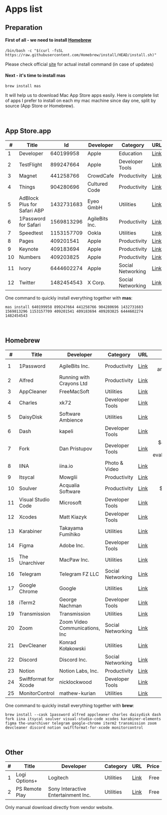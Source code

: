 # Apps list

## Preparation

#### First of all - we need to install [Homebrew](https://brew.sh)

```shell
/bin/bash -c "$(curl -fsSL https://raw.githubusercontent.com/Homebrew/install/HEAD/install.sh)"
```
Please check official [site](https://brew.sh) for actual install command (in case of updates)

#### Next - it's time to install mas
```shell
brew install mas
```
It will help us to download Mac App Store apps easily.
Here is complete list of apps I prefer to install on each my mac machine since day one, split by source (App Store or Homebrew).

</br>

## App Store.app
|# | Title                         | Id         | Developer     | Category          | URL                                                                             |Price           |
|--|-------------------------------|------------|---------------|-------------------|:--------------------------------------------------------------------------------|---------------:|
|1 | Developer                     | 640199958  | Apple         | Education         |[Link](https://apps.apple.com/us/app/apple-developer/id640199958)                |Free            |
|2 | TestFlight                    | 899247664  | Apple         | Developer Tools   |[Link](https://apps.apple.com/by/app/testflight/id899247664)                     |Free            |
|3 | Magnet                        | 441258766  | CrowdCafe     | Productivity      |[Link](https://apps.apple.com/by/app/magnet/id441258766)                         |$7.99           |
|4 | Things                        | 904280696  | Cultured Code | Productivity      |[Link](https://apps.apple.com/by/app/things-3/id904280696)                       |$49.99          |
|5 | AdBlock Plus for Safari ABP   | 1432731683 | Eyeo GmbH     | Utilities         |[Link](https://apps.apple.com/by/app/adblock-plus-for-safari-abp/id1432731683)   |Free with in-app|
|6 | 1Password for Safari          | 1569813296 | AgileBits Inc.| Productivity      |[Link](https://apps.apple.com/by/app/1password-for-safari/id1569813296?mt=12)    |Free            |
|7 | Speedtest                     | 1153157709 | Ookla         | Utilities         |[Link](https://apps.apple.com/by/app/speedtest-by-ookla/id1153157709?mt=12)      |Free            |
|8 | Pages                         | 409201541  | Apple         | Productivity      |[Link](https://apps.apple.com/by/app/pages/id409201541?mt=12)                    |Free            |
|9 | Keynote                       | 409183694  | Apple         | Productivity      |[Link](https://apps.apple.com/by/app/keynote/id409183694?mt=12)                  |Free            |
|10| Numbers                       | 409203825  | Apple         | Productivity      |[Link](https://apps.apple.com/by/app/numbers/id409203825?mt=12)                  |Free            |
|11| Ivory                         | 6444602274 | Apple         | Social Networking |[Link](https://apps.apple.com/by/app/ivory-for-mastodon-by-tapbots/id6444602274) |Free            |
|12| Twitter                       | 1482454543 | X Corp.       | Social Networking |[Link](https://apps.apple.com/by/app/twitter/id1482454543)                       |Free            |

One command to quickly install everything together with **mas**:
```shell  
mas install 640199958 899247664 441258766 904280696 1432731683 1569813296 1153157709 409201541 409183694 409203825 6444602274 1482454543
```

</br>  

## Homebrew
|#  | Title                | Developer                     | Category         | URL                                                     | Price                  |
|---|----------------------|-------------------------------|------------------|---------------------------------------------------------|-----------------------:|
|1  | 1Password            | AgileBits Inc.                | Productivity     | [Link](https://1password.com/)                          | $36 annually           |
|2  | Alfred               | Running with Crayons Ltd      | Productivity     | [Link](https://www.alfredapp.com)                       | £34                    |
|3  | AppCleaner           | FreeMacSoft                   | Utilities        | [Link](https://freemacsoft.net/appcleaner/)             | Free                   |
|4  | Charles              | xk72                          | Developer Tools  | [Link](https://www.charlesproxy.com/)                   | $50                    |
|5  | DaisyDisk            | Software Ambience             | Utilities        | [Link](https://daisydiskapp.com/)                       | $12                    |
|6  | Dash                 | kapeli                        | Developer Tools  | [Link](https://kapeli.com/dash)                         | $30                    |
|7  | Fork                 | Dan Pristupov                 | Developer Tools  | [Link](https://git-fork.com/)                           | $49.99, free evaluation|
|8  | IINA                 | iina.io                       | Photo & Video    | [Link](https://iina.io)                                 | Free                   |
|9  | Itsycal              | Mowglii                       | Productivity     | [Link](https://www.mowglii.com/itsycal/)                | Free                   |
|10 | Soulver              | Acqualia Software             | Productivity     | [Link](https://www.acqualia.com/soulver/)               | $34.95                 |
|11 | Visual Studio Code   | Microsoft                     | Developer Tools  | [Link](https://code.visualstudio.com/)                  | Free                   |
|12 | Xcodes               | Matt Kiazyk                   | Developer Tools  | [Link](https://www.xcodes.app)                          | Free                   |
|13 | Karabiner            | Takayama Fumihiko             | Utilities        | [Link](https://karabiner-elements.pqrs.org)             | Free                   |
|14 | Figma                | Adobe Inc.                    | Developer Tools  | [Link](https://www.figma.com/)                          | Free                   |
|15 | The Unarchiver       | MacPaw Inc.                   | Utilities        | [Link](https://theunarchiver.com)                       | Free                   |
|16 | Telegram             | Telegram FZ LLC               | Social Networking| [Link](https://macos.telegram.org)                      | Free                   |
|17 | Google Chrome        | Google                        | Utilities        | [Link](https://www.google.com/chrome/)                  | Free                   |
|18 | iTerm2               | George Nachman                | Developer Tools  | [Link](https://iterm2.com)                              | Free                   |
|19 | Transmission         | Transmission                  | Utilities        | [Link](https://transmissionbt.com)                      | Free                   |
|20 | Zoom                 | Zoom Video Communications, Inc| Social Networking| [Link](https://zoom.us)                                 | Free                   |
|21 | DevCleaner           | Konrad Kołakowski             | Utilities        | [Link](https://github.com/vashpan/xcode-dev-cleaner)    | Free                   |
|22 | Discord              | Discord Inc.                  | Social Networking| [Link](https://discord.com)                             | Free                   |
|23 | Notion               | Notion Labs, Inc.             | Productivity     | [Link](https://www.notion.so)                           | Free                   |
|24 | Swiftformat for Xcode| nicklockwood                  | Developer Tools  | [Link](https://github.com/nicklockwood/SwiftFormat)     | Free                   |
|25 | MonitorControl       | mathew-kurian                 | Utilities        | [Link](https://github.com/MonitorControl/MonitorControl)| Free

One command to quickly install everything together with **brew**:
```shell
brew install --cask 1password alfred appcleaner charles daisydisk dash fork iina itsycal soulver visual-studio-code xcodes karabiner-elements figma the-unarchiver telegram google-chrome iterm2 transmission zoom devcleaner discord notion swiftformat-for-xcode monitorcontrol
```
</br>

## Other

|# | Title          | Developer                          | Category  | URL                                                                   | Price  |
|--|----------------|------------------------------------|-----------|-----------------------------------------------------------------------|-------:|
|1 | Logi Options+  | Logitech                           | Utilities | [Link](https://www.logitech.com/en-us/software/logi-options-plus.html)| Free   |
|2 | PS Remote Play | Sony Interactive Entertainment Inc.| Utilities | [Link](https://remoteplay.dl.playstation.net/remoteplay/lang/en/)     | Free   |

Only manual download directly from vendor website.